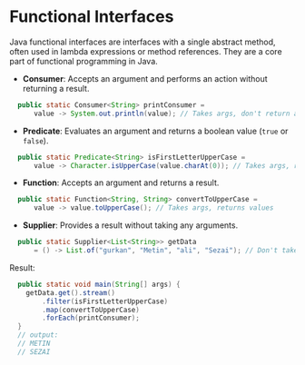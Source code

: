 # Functional Interfaces

Java functional interfaces are interfaces with a single abstract method, often used in lambda expressions or method references. They are a core part of functional programming in Java.

* **Consumer**: Accepts an argument and performs an action without returning a result.

```java
  public static Consumer<String> printConsumer =
      value -> System.out.println(value); // Takes args, don't return anything
```

* **Predicate**: Evaluates an argument and returns a boolean value (`true` or `false`).

```java
  public static Predicate<String> isFirstLetterUpperCase =
      value -> Character.isUpperCase(value.charAt(0)); // Takes args, returns just True|False
```

* **Function**: Accepts an argument and returns a result.

```java
  public static Function<String, String> convertToUpperCase =
      value -> value.toUpperCase(); // Takes args, returns values
```

* **Supplier**: Provides a result without taking any arguments.

```java
  public static Supplier<List<String>> getData
      = () -> List.of("gurkan", "Metin", "ali", "Sezai"); // Don't take args, returns values

```

Result:

```java
  public static void main(String[] args) {
    getData.get().stream()
        .filter(isFirstLetterUpperCase)
        .map(convertToUpperCase)
        .forEach(printConsumer);
  }
  // output:
  // METIN
  // SEZAI
```
